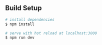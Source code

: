 ## Build Setup

```bash
# install dependencies
$ npm install

# serve with hot reload at localhost:3000
$ npm run dev

```

